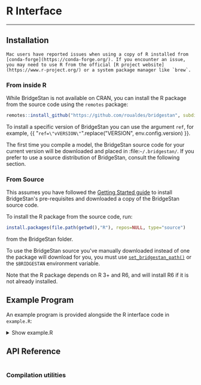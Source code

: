 # R Interface

---

## Installation

```{note}
Mac users have reported issues when using a copy of R installed from [conda-forge](https://conda-forge.org/). If you encounter an issue, you may need to use R from the official [R project website](https://www.r-project.org/) or a system package manager like `brew`.
```

### From inside R

While BridgeStan is not available on CRAN, you can install the R package from the source code
using the `remotes` package:

```R
remotes::install_github("https://github.com/roualdes/bridgestan", subdir="R")
```

To install a specific version of BridgeStan you can use the argument `ref`,
for example, {{ "`ref=\"vVERSION\"`".replace("VERSION", env.config.version) }}.

The first time you compile a model, the BridgeStan source code for your current version
will be downloaded and placed in :file:`~/.bridgestan/`.
If you prefer to use a source distribution of BridgeStan, consult the following section.

### From Source

This assumes you have followed the [Getting Started guide](../getting-started.rst)
to install BridgeStan's pre-requisites and downloaded a copy of the BridgeStan source code.

To install the R package from the source code, run:
```R
install.packages(file.path(getwd(),"R"), repos=NULL, type="source")
```
from the BridgeStan folder.

To use the BridgeStan source you've manually downloaded instead of
one the package will download for you, you must use
[`set_bridgestan_path()`](#function-set-bridgestan-path) or the `$BRIDGESTAN`
environment variable.

Note that the R package depends on R 3+ and R6, and will install R6 if it is not
already installed.

## Example Program

An example program is provided alongside the R interface code in `example.R`:

<details>
<summary><a>Show example.R</a></summary>

```{literalinclude} ../../R/example.R
:language: R
```

</details>

## API Reference


```{include} ./_r/StanModel.md
```

### Compilation utilities

```{include} ./_r/compile_model.md
```

```{include} ./_r/set_bridgestan_path.md
```
